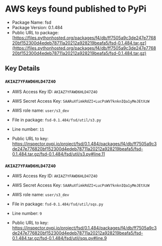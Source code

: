 # AWS keys found published to PyPi

* Package Name: fsd
* Package Version: 0.1.484
* Public URL to package: [https://files.pythonhosted.org/packages/f4/db/ff7505a9c3de247e776820bf152300d4edeb78711a20212a928219beafa5/fsd-0.1.484.tar.gz](https://files.pythonhosted.org/packages/f4/db/ff7505a9c3de247e776820bf152300d4edeb78711a20212a928219beafa5/fsd-0.1.484.tar.gz)

## Key Details

### `AKIAZ7YFAWD6HLD47Z4O`

* AWS Access Key ID: `AKIAZ7YFAWD6HLD47Z4O`
* AWS Secret Access Key: `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` 
* AWS role name: `user/s3_dev`
* File in package: `fsd-0.1.484/fsd/util/s3.py`
* Line number: `11`

* Public URL to key: https://inspector.pypi.io/project/fsd/0.1.484/packages/f4/db/ff7505a9c3de247e776820bf152300d4edeb78711a20212a928219beafa5/fsd-0.1.484.tar.gz/fsd-0.1.484/fsd/util/s3.py#line.11



### `AKIAZ7YFAWD6HLD47Z4O`

* AWS Access Key ID: `AKIAZ7YFAWD6HLD47Z4O`
* AWS Secret Access Key: `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` 
* AWS role name: `user/s3_dev`
* File in package: `fsd-0.1.484/fsd/util/sqs.py`
* Line number: `9`

* Public URL to key: https://inspector.pypi.io/project/fsd/0.1.484/packages/f4/db/ff7505a9c3de247e776820bf152300d4edeb78711a20212a928219beafa5/fsd-0.1.484.tar.gz/fsd-0.1.484/fsd/util/sqs.py#line.9


